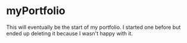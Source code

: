 # myPortfolio
This will eventually be the start of my portfolio. I started one before but ended up deleting it because I wasn't happy with it. 

